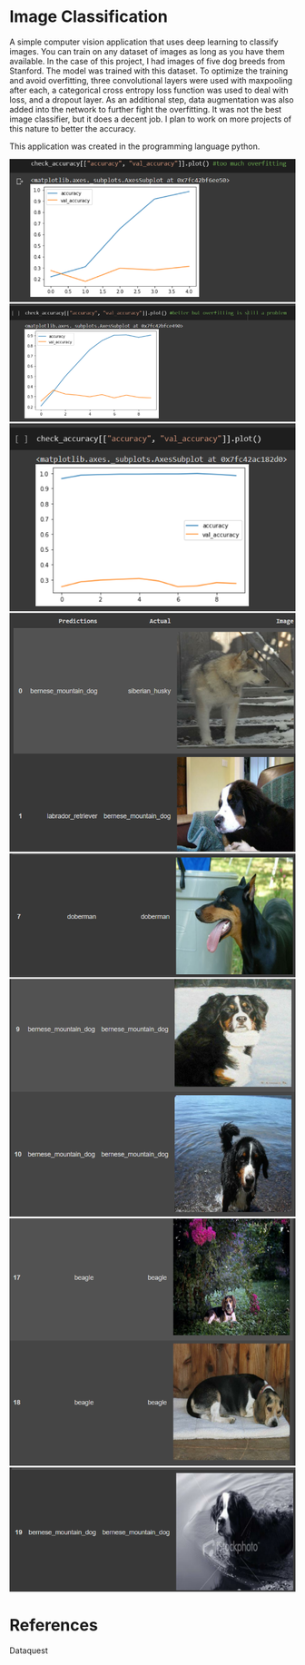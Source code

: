 # Image Classification

A simple computer vision application that uses deep learning to classify images. You can train on any dataset of images as long as you have them available. In the case of this project, I had images of five dog breeds from Stanford. The model was trained with this dataset. To optimize the training and avoid overfitting, three convolutional layers were used with maxpooling after each, a categorical cross entropy loss function was used to deal with loss, and a dropout layer. As an additional step, data augmentation was also added into the network to further fight the overfitting. It was not the best image classifier, but it does a decent job. I plan to work on more projects of this nature to better the accuracy.

This application was created in the programming language python.

![Screenshot](other_images/acc1.PNG)
![Screenshot](other_images/acc2.PNG)
![Screenshot](other_images/acc3.PNG)
![Screenshot](other_images/check1.PNG)
![Screenshot](other_images/check2.PNG)
![Screenshot](other_images/check3.PNG)
![Screenshot](other_images/check4.PNG)
![Screenshot](other_images/check5.PNG)

# References
Dataquest


